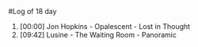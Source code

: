 #Log of 18 day

1. [00:00] Jon Hopkins - Opalescent - Lost in Thought
1. [09:42] Lusine - The Waiting Room - Panoramic
